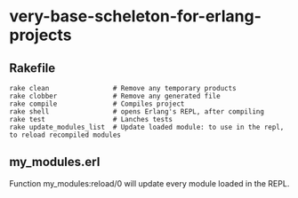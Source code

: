 # very-base-scheleton-for-erlang-projects

## Rakefile
    rake clean                # Remove any temporary products
    rake clobber              # Remove any generated file
    rake compile              # Compiles project
    rake shell                # opens Erlang's REPL, after compiling
    rake test                 # Lanches tests
    rake update_modules_list  # Update loaded module: to use in the repl, to reload recompiled modules

## my_modules.erl

 Function my_modules:reload/0 will update every module loaded in the REPL.
